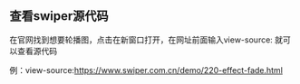 ## 查看swiper源代码

在官网找到想要轮播图，点击在新窗口打开，在网址前面输入view-source: 就可以查看源代码 

例：view-source:https://www.swiper.com.cn/demo/220-effect-fade.html

